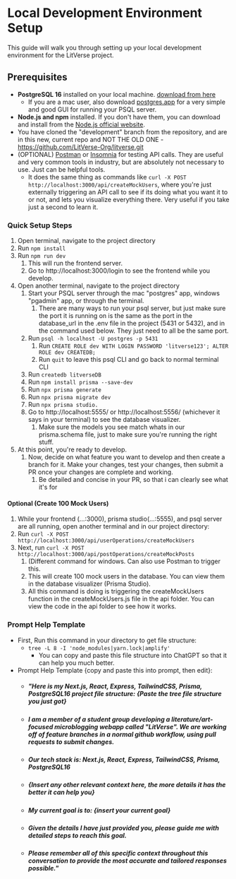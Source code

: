 # Local Development Environment Setup

This guide will walk you through setting up your local development environment for the LitVerse project.

## Prerequisites
- **PostgreSQL 16** installed on your local machine. [download from here](https://www.postgresql.org/download/)
  - If you are a mac user, also download [postgres.app](https://postgresapp.com/) for a very simple and good GUI for running your PSQL server. 
- **Node.js and npm** installed. If you don't have them, you can download and install from the [Node.js official website](https://nodejs.org/).
- You have cloned the "development" branch from the repository, and are in this new, current repo and NOT THE OLD ONE - https://github.com/LitVerse-Org/litverse.git
- (OPTIONAL) [Postman](https://www.postman.com/) or [Insomnia](https://insomnia.rest/) for testing API calls. They are useful and very common tools in industry, but are absolutely not necessary to use. Just can be helpful tools.
  - It does the same thing as commands like `curl -X POST http://localhost:3000/api/createMockUsers`, where you're just externally triggering an API call to see if its doing what you want it to or not, and lets you visualize everything there. Very useful if you take just a second to learn it.


### Quick Setup Steps
1. Open terminal, navigate to the project directory
2. Run `npm install`
3. Run `npm run dev`
   1. This will run the frontend server.
   2. Go to http://localhost:3000/login to see the frontend while you develop.
4. Open another terminal, navigate to the project directory
   1. Start your PSQL server through the mac "postgres" app, windows "pgadmin" app, or through the terminal. 
      1. There are many ways to run your psql server, but just make sure the port it is running on is the same as the port in the database_url in the .env file in the project (5431 or 5432), and in the command used below. They just need to all be the same port.
   2. Run `psql -h localhost -U postgres -p 5431`
      1. Run `CREATE ROLE dev WITH LOGIN PASSWORD 'litverse123'; ALTER ROLE dev CREATEDB;`
      2. Run `quit` to leave this psql CLI and go back to normal terminal CLI
   3. Run `createdb litverseDB` 
   4. Run `npm install prisma --save-dev`
   5. Run `npx prisma generate`
   6. Run `npx prisma migrate dev`
   7. Run `npx prisma studio. `
   8. Go to http://localhost:5555/ or http://localhost:5556/ (whichever it says in your terminal) to see the database visualizer.
      1. Make sure the models you see match whats in our prisma.schema file, just to make sure you're running the right stuff.
5. At this point, you're ready to develop.
   1. Now, decide on what feature you want to develop and then create a branch for it. Make your changes, test your changes, then submit a PR once your changes are complete and working.
      1. Be detailed and concise in your PR, so that i can clearly see what it's for

#### Optional (Create 100 Mock Users)
1. While your frontend (...:3000), prisma studio(...:5555), and psql server are all running, open another terminal and in our project directory:
2. Run `curl -X POST http://localhost:3000/api/userOperations/createMockUsers`
3. Next, run `curl -X POST http://localhost:3000/api/postOperations/createMockPosts`
   1. (Different command for windows. Can also use Postman to trigger this. 
   2. This will create 100 mock users in the database. You can view them in the database visualizer (Prisma Studio).
   3. All this command is doing is triggering the createMockUsers function in the createMockUsers.js file in the api folder. You can view the code in the api folder to see how it works.

### Prompt Help Template
- First, Run this command in your directory to get file structure:
    - `tree -L 8 -I 'node_modules|yarn.lock|amplify'`
      - You can copy and paste this file structure into ChatGPT so that it can help you much better.
- Prompt Help Template {copy and paste this into prompt, then edit}:
  - ##### "Here is my Next.js, React, Express, TailwindCSS, Prisma, PostgreSQL16 project file structure: {Paste the tree file structure you just got}
  - ##### I am a member of a student group developing a literature/art-focused microblogging webapp called "LitVerse". We are working off of feature branches in a normal github workflow, using pull requests to submit changes.
  - ##### Our tech stack is: Next.js, React, Express, TailwindCSS, Prisma, PostgreSQL16
  - ##### {Insert any other relevant context here, the more details it has the better it can help you}
  - ##### My current goal is to: {insert your current goal}
  - ##### Given the details I have just provided you, please guide me with detailed steps to reach this goal. 
  - ##### Please remember all of this specific context throughout this conversation to provide the most accurate and tailored responses possible."
